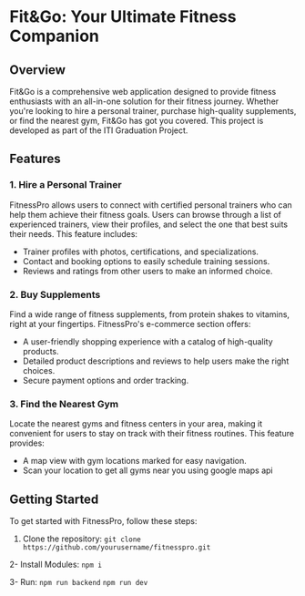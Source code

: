 
# Fit&Go: Your Ultimate Fitness Companion

## Overview
Fit&Go is a comprehensive web application designed to provide fitness enthusiasts with an all-in-one solution for their fitness journey. Whether you're looking to hire a personal trainer, purchase high-quality supplements, or find the nearest gym, Fit&Go has got you covered. This project is developed as part of the ITI Graduation Project.

## Features
### 1. Hire a Personal Trainer
FitnessPro allows users to connect with certified personal trainers who can help them achieve their fitness goals. Users can browse through a list of experienced trainers, view their profiles, and select the one that best suits their needs. This feature includes:
- Trainer profiles with photos, certifications, and specializations.
- Contact and booking options to easily schedule training sessions.
- Reviews and ratings from other users to make an informed choice.

### 2. Buy Supplements
Find a wide range of fitness supplements, from protein shakes to vitamins, right at your fingertips. FitnessPro's e-commerce section offers:
- A user-friendly shopping experience with a catalog of high-quality products.
- Detailed product descriptions and reviews to help users make the right choices.
- Secure payment options and order tracking.

### 3. Find the Nearest Gym
Locate the nearest gyms and fitness centers in your area, making it convenient for users to stay on track with their fitness routines. This feature provides:
- A map view with gym locations marked for easy navigation.
- Scan your location to get all gyms near you using google maps api

## Getting Started
To get started with FitnessPro, follow these steps:

1. Clone the repository:
   `git clone https://github.com/yourusername/fitnesspro.git`

2- Install Modules:
  `npm i`

 3- Run:
   `npm run backend`
   `npm run dev`
